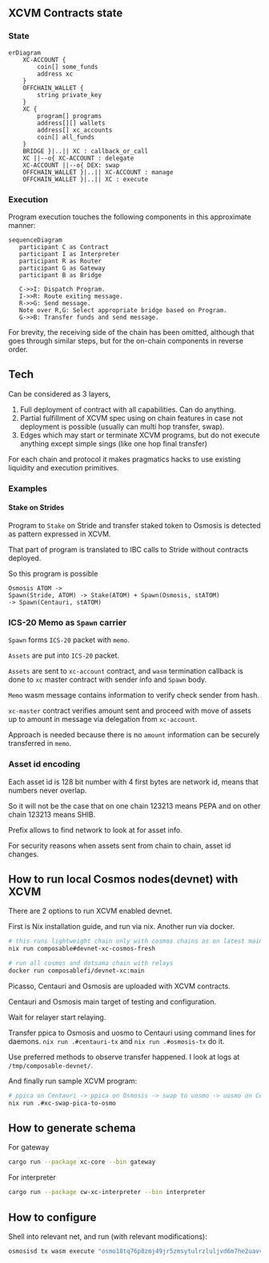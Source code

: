 
## XCVM Contracts state


### State

```mermaid
erDiagram
    XC-ACCOUNT {        
        coin[] some_funds
        address xc
    }
    OFFCHAIN_WALLET {
        string private_key
    }
    XC {
        program[] programs
        address[][] wallets
        address[] xc_accounts  
        coin[] all_funds
    }
    BRIDGE }|..|| XC : callback_or_call
    XC ||--o{ XC-ACCOUNT : delegate
    XC-ACCOUNT ||--o{ DEX: swap
    OFFCHAIN_WALLET }|..|| XC-ACCOUNT : manage
    OFFCHAIN_WALLET }|..|| XC : execute  
```

### Execution

Program execution touches the following components in this approximate manner:

```mermaid
sequenceDiagram
   participant C as Contract
   participant I as Interpreter   
   participant R as Router
   participant G as Gateway
   participant B as Bridge

   C->>I: Dispatch Program.
   I->>R: Route exiting message.
   R->>G: Send message.
   Note over R,G: Select appropriate bridge based on Program.
   G->>B: Transfer funds and send message.
```

For brevity, the receiving side of the chain has been omitted, although that goes through similar steps, but for the on-chain components in reverse order.

## Tech

Can be considered as 3 layers,

1. Full deployment of contract with all capabilities. Can do anything.
2. Partial fulfillment of XCVM spec using on chain features in case not deployment is possible (usually can multi hop transfer, swap). 
3. Edges which may start or terminate XCVM programs, but do not execute anything except simple sings (like one hop final transfer) 

For each chain and protocol it makes pragmatics hacks to use existing liquidity and execution primitives.

### Examples 

#### Stake on Strides

Program to `Stake` on Stride and transfer staked token to Osmosis
is detected as pattern expressed in XCVM.

That part of program is translated to IBC calls to Stride without contracts deployed.

So this program is possible
```
Osmosis ATOM -> 
Spawn(Stride, ATOM) -> Stake(ATOM) + Spawn(Osmosis, stATOM) 
-> Spawn(Centauri, stATOM)  
```

### ICS-20 Memo as `Spawn` carrier

`Spawn` forms `ICS-20` packet with `memo`.

`Assets` are put into `ICS-20` packet.

`Assets` are sent to `xc-account` contract, and  `wasm` termination callback is done to `xc` master contract with sender info and `Spawn` body.

`Memo` wasm message contains information to verify check sender from hash. 

`xc-master` contract verifies amount sent and proceed with move of assets up to amount in message via delegation from `xc-account`. 

Approach is needed because there is no `amount` information can be securely transferred in `memo`.

### Asset id encoding

Each asset id is 128 bit number with 4 first bytes are network id, means that numbers never overlap.

So it will not be the case that on one chain 123213 means PEPA and on other chain 123213 means SHIB.

Prefix allows to find network to look at for asset info.

For security reasons when assets sent from chain to chain, asset id changes.


## How to run local Cosmos nodes(devnet) with XCVM 

There are 2 options to run XCVM enabled devnet.

First is Nix installation guide, and run via nix. Another run via docker.

```bash
# this runs lightweight chain only with cosmos chains as on latest main branch
nix run composable#devnet-xc-cosmos-fresh
```

```bash
# run all cosmos and dotsama chain with relays
docker run composablefi/devnet-xc:main
```

Picasso, Centauri and Osmosis are uploaded with XCVM contracts.

Centauri and Osmosis main target of testing and configuration.


Wait for relayer start relaying.

Transfer ppica to Osmosis and uosmo to Centauri using command lines for daemons.
`nix run .#centauri-tx` and `nix run .#osmosis-tx` do it. 

Use preferred methods to observe transfer happened.
I look at logs at `/tmp/composable-devnet/`.

And finally run sample XCVM program: 
```bash
# ppica on Centauri -> ppica on Osmosis -> swap to uosmo -> uosmo on Centauri
nix run .#xc-swap-pica-to-osmo
```


## How to generate schema

For gateway 

```sh
cargo run --package xc-core --bin gateway
```

For interpreter

```sh
cargo run --package cw-xc-interpreter --bin interpreter
```

## How to configure

Shell into relevant net, and run (with relevant modifications):

```sh
osmosisd tx wasm execute "osmo18tq76p8zmj49jr5zmsytulrzluljvd6m7he2uavvy6f8lsp77jwqwr0z6a" "$(cat code/xcvm/cvm.json)" --gas=427753 --fees=2000$FEE --from=dz
```